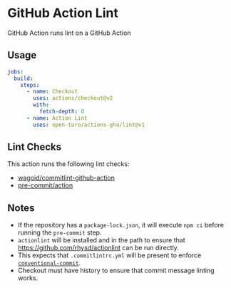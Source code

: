 # GitHub Action Lint

GitHub Action runs lint on a GitHub Action

## Usage

```yaml
jobs:
  build:
    steps:
      - name: Checkout
        uses: actions/checkout@v2
        with:
          fetch-depth: 0
      - name: Action Lint
        uses: open-turo/actions-gha/lint@v1
```

## Lint Checks

This action runs the following lint checks:

- [wagoid/commitlint-github-action](https://github.com/wagoid/commitlint-github-action)
- [pre-commit/action](https://github.com/pre-commit/action)

## Notes

- If the repository has a `package-lock.json`, it will execute `npm ci` before running the `pre-commit` step.
- `actionlint` will be installed and in the path to ensure that https://github.com/rhysd/actionlint can be run directly.
- This expects that `.commitlintrc.yml` will be present to enforce [`conventional-commit`](https://github.com/wagoid/commitlint-github-action).
- Checkout must have history to ensure that commit message linting works.

